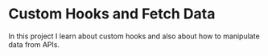 # Custom Hooks and Fetch Data

In this project I learn about custom hooks and also about how to manipulate data from APIs.
